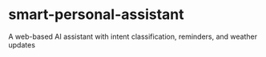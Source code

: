 # smart-personal-assistant
A web-based AI assistant with intent classification, reminders, and weather updates
